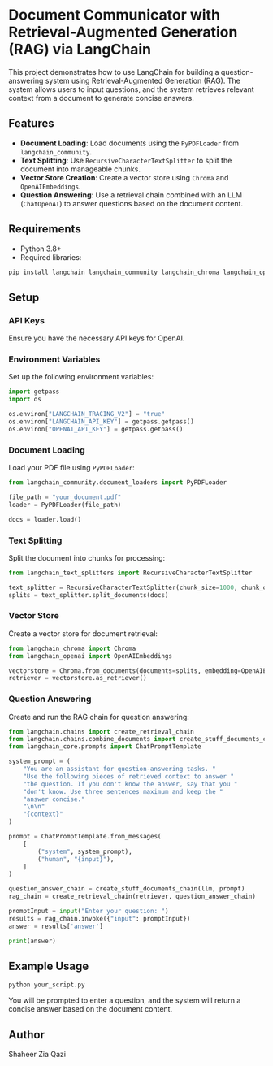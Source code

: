 
# Document Communicator with Retrieval-Augmented Generation (RAG) via LangChain

This project demonstrates how to use LangChain for building a question-answering system using Retrieval-Augmented Generation (RAG). The system allows users to input questions, and the system retrieves relevant context from a document to generate concise answers.

## Features

- **Document Loading**: Load documents using the `PyPDFLoader` from `langchain_community`.
- **Text Splitting**: Use `RecursiveCharacterTextSplitter` to split the document into manageable chunks.
- **Vector Store Creation**: Create a vector store using `Chroma` and `OpenAIEmbeddings`.
- **Question Answering**: Use a retrieval chain combined with an LLM (`ChatOpenAI`) to answer questions based on the document content.

## Requirements

- Python 3.8+
- Required libraries: 

```bash
pip install langchain langchain_community langchain_chroma langchain_openai pypdf bs4
```

## Setup

### API Keys
Ensure you have the necessary API keys for OpenAI.

### Environment Variables
Set up the following environment variables:

```python
import getpass
import os

os.environ["LANGCHAIN_TRACING_V2"] = "true"
os.environ["LANGCHAIN_API_KEY"] = getpass.getpass()
os.environ["OPENAI_API_KEY"] = getpass.getpass()
```

### Document Loading
Load your PDF file using `PyPDFLoader`:

```python
from langchain_community.document_loaders import PyPDFLoader

file_path = "your_document.pdf"
loader = PyPDFLoader(file_path)

docs = loader.load()
```

### Text Splitting
Split the document into chunks for processing:

```python
from langchain_text_splitters import RecursiveCharacterTextSplitter

text_splitter = RecursiveCharacterTextSplitter(chunk_size=1000, chunk_overlap=200)
splits = text_splitter.split_documents(docs)
```

### Vector Store
Create a vector store for document retrieval:

```python
from langchain_chroma import Chroma
from langchain_openai import OpenAIEmbeddings

vectorstore = Chroma.from_documents(documents=splits, embedding=OpenAIEmbeddings())
retriever = vectorstore.as_retriever()
```

### Question Answering
Create and run the RAG chain for question answering:

```python
from langchain.chains import create_retrieval_chain
from langchain.chains.combine_documents import create_stuff_documents_chain
from langchain_core.prompts import ChatPromptTemplate

system_prompt = (
    "You are an assistant for question-answering tasks. "
    "Use the following pieces of retrieved context to answer "
    "the question. If you don't know the answer, say that you "
    "don't know. Use three sentences maximum and keep the "
    "answer concise."
    "\n\n"
    "{context}"
)

prompt = ChatPromptTemplate.from_messages(
    [
        ("system", system_prompt),
        ("human", "{input}"),
    ]
)

question_answer_chain = create_stuff_documents_chain(llm, prompt)
rag_chain = create_retrieval_chain(retriever, question_answer_chain)

promptInput = input("Enter your question: ")
results = rag_chain.invoke({"input": promptInput})
answer = results['answer']

print(answer)
```

## Example Usage

```bash
python your_script.py
```

You will be prompted to enter a question, and the system will return a concise answer based on the document content.

## Author

Shaheer Zia Qazi
